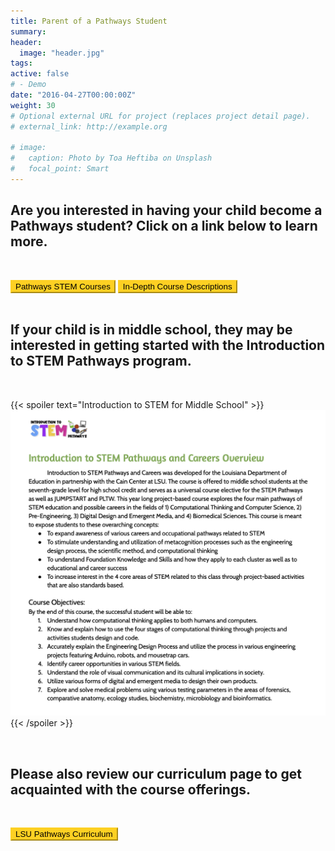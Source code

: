 ```yaml
---
title: Parent of a Pathways Student
summary: 
header:
  image: "header.jpg"
tags:
active: false
# - Demo
date: "2016-04-27T00:00:00Z"
weight: 30
# Optional external URL for project (replaces project detail page).
# external_link: http://example.org

# image:
#   caption: Photo by Toa Heftiba on Unsplash
#   focal_point: Smart
---
```


## Are you interested in having your child become a Pathways student? Click on a link below to learn more. 
<br>

<a href="../../../curriculum/PathwayChart.pdf"><button style= "background-color:#fdd023; border-color: #fdd023"> Pathways STEM Courses </button></a> 
<a href="../../../curriculum/CourseDescriptions2020March_24.pdf"><button style= "background-color:#fdd023; border-color: #fdd023"> In-Depth Course Descriptions </button></a> <br></br>


## If your child is in middle school, they may be interested in getting started with the Introduction to STEM Pathways program.
<br>

{{< spoiler text="Introduction to STEM for Middle School" >}}
![Intro to Pathways](../../../curriculum/Introduction%20to%20STEM%20Pathways%20Overview%20and%20Objectives%20Summary%20(1).png)
{{< /spoiler >}}

<br>

## Please also review our curriculum page to get acquainted with the course offerings.
<br>

<a href="/curriculum/"><button style= "background-color:#fdd023; border-color: #fdd023"> LSU Pathways Curriculum </button></a> 
